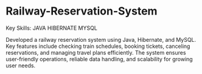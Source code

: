 # Railway-Reservation-System

Key Skills: JAVA HIBERNATE MYSQL

Developed a railway reservation system using Java, Hibernate, and MySQL. Key features include checking train schedules, booking
tickets, canceling reservations, and managing travel plans efficiently. The system ensures user-friendly operations, reliable data
handling, and scalability for growing user needs.
